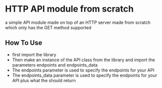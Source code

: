 # HTTP API module from scratch
a simple API module made on top of an HTTP server made from scratch which only has the GET method supported

## How To Use
<ul>
    <li>first import the library</li>
    <li>Then make an instance of the API class from the library and import the parameters endpoints and endpoints_data</li>
    <li>The endpoints parameter is used to specify the endpoints for your API</li>
    <li>The endpoints_data parameter is used to specify the endpoints for your API plus what the should return</li>
</ul>